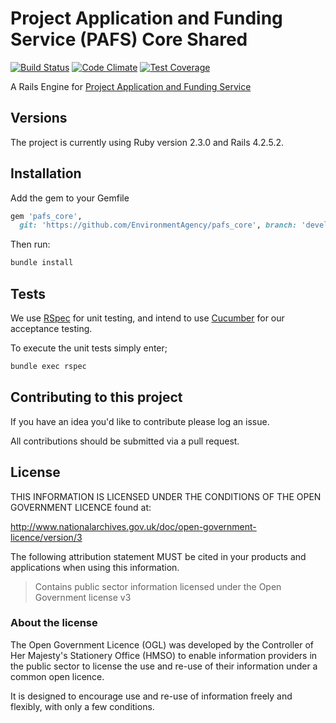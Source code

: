 # Project Application and Funding Service (PAFS) Core Shared

[![Build Status](https://travis-ci.org/EnvironmentAgency/pafs_core.svg?branch=develop)](https://travis-ci.org/EnvironmentAgency/pafs_core)
[![Code Climate](https://codeclimate.com/github/EnvironmentAgency/pafs_core/badges/gpa.svg)](https://codeclimate.com/github/EnvironmentAgency/pafs_core)
[![Test Coverage](https://codeclimate.com/github/EnvironmentAgency/pafs_core/badges/coverage.svg)](https://codeclimate.com/github/EnvironmentAgency/pafs_core/coverage)

A Rails Engine for [Project Application and Funding Service](https://github.com/EnvironmentAgency/pafs-user)

## Versions

The project is currently using Ruby version 2.3.0 and Rails 4.2.5.2.

## Installation

Add the gem to your Gemfile

```ruby
gem 'pafs_core',
  git: 'https://github.com/EnvironmentAgency/pafs_core', branch: 'develop'
```

Then run:

```bash
bundle install
```

## Tests

We use [RSpec](http://rspec.info/) for unit testing, and intend to use [Cucumber](https://github.com/cucumber/cucumber-rails) for our acceptance testing.

To execute the unit tests simply enter;

```bash
bundle exec rspec
```

## Contributing to this project

If you have an idea you'd like to contribute please log an issue.

All contributions should be submitted via a pull request.

## License

THIS INFORMATION IS LICENSED UNDER THE CONDITIONS OF THE OPEN GOVERNMENT LICENCE found at:

http://www.nationalarchives.gov.uk/doc/open-government-licence/version/3

The following attribution statement MUST be cited in your products and applications when using this information.

> Contains public sector information licensed under the Open Government license v3

### About the license

The Open Government Licence (OGL) was developed by the Controller of Her Majesty's Stationery Office (HMSO) to enable information providers in the public sector to license the use and re-use of their information under a common open licence.

It is designed to encourage use and re-use of information freely and flexibly, with only a few conditions.
